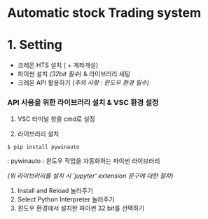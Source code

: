 Automatic stock Trading system
===

# 1. Setting
 
 * 크레온 HTS 설치 ( + 계좌개설)
 * 파이썬 설치 *(32bit 필수)* & 라이브러리 세팅
 * 크레온 API 활용하기  *(주의 사항 : 윈도우 환경 필수)*
 
  
### API 사용을 위한 라이브러리 설치 & VSC 환경 설정

1. VSC 터미널 창을 cmd로 설정

2. 라이브러리 설치
```
$ pip install pywinauto
```
: pywinauto : 윈도우 작업을 자동화하는 파이썬 라이브러리

*(위 라이브러리를 설치 시 'jupyter' extension 문구에 대한 절차)*
1. Install and Reload 눌러주기
2. Select Python Interpreter 눌러주기
3. 윈도우 환경에서 설치한 파이썬 32 bit를 선택하기

